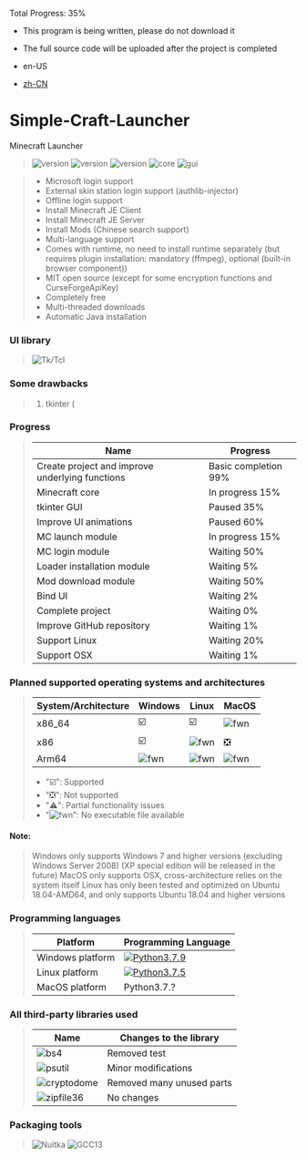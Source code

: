 Total Progress: 35%

- This program is being written, please do not download it
- The full source code will be uploaded after the project is completed

- en-US
- [zh-CN](https://github.com/mc-124/Simple-Craft-Launcher/blob/main/README.md)
# Simple-Craft-Launcher

Minecraft Launcher

> ![version](https://img.shields.io/badge/release-None-green)
> ![version](https://img.shields.io/badge/snapshot-None-yellow)
> ![version](https://img.shields.io/badge/dev-0.0.1-red)
> ![core](https://img.shields.io/badge/Core-0.0.1-green)
> ![gui](https://img.shields.io/badge/GUI-0.0.1-green)

> * Microsoft login support
> * External skin station login support (authlib-injector)
> * Offline login support
> * Install Minecraft JE Client
> * Install Minecraft JE Server
> * Install Mods (Chinese search support)
> * Multi-language support
> * Comes with runtime, no need to install runtime separately (but requires plugin installation: mandatory (ffmpeg), optional (built-in browser component))
> * MIT open source (except for some encryption functions and CurseForgeApiKey)
> * Completely free
> * Multi-threaded downloads
> * Automatic Java installation

### UI library
> ![Tk/Tcl](https://img.shields.io/badge/Tk%20Tcl-8.6-red)

### Some drawbacks
> 1. tkinter (


### Progress
> | Name | Progress |
> | - | - |
> | Create project and improve underlying functions | Basic completion 99% |
> | Minecraft core | In progress 15% |
> | tkinter GUI | Paused 35% |
> | Improve UI animations | Paused 60% |
> | MC launch module | In progress 15% |
> | MC login module | Waiting 50% |
> | Loader installation module | Waiting 5% |
> | Mod download module | Waiting 50% |
> | Bind UI | Waiting 2% |
> | Complete project | Waiting 0% |
> | Improve GitHub repository | Waiting 1% |
> | Support Linux | Waiting 20% |
> | Support OSX | Waiting 1% |

### Planned supported operating systems and architectures
> | System/Architecture | Windows | Linux | MacOS |
> | - | - | - | - |
> | x86_64 | ☑️ | ☑️ | ![fwn](https://d.kstore.space/download/4904/SCL/website/fwn.png) |
> | x86 | ☑️ | ![fwn](https://d.kstore.space/download/4904/SCL/website/fwn.png) | ❎ |
> | Arm64 | ![fwn](https://d.kstore.space/download/4904/SCL/website/fwn.png) | ![fwn](https://d.kstore.space/download/4904/SCL/website/fwn.png) | ![fwn](https://d.kstore.space/download/4904/SCL/website/fwn.png) |
> - "☑️": Supported
> - "❎": Not supported
> - "⚠️": Partial functionality issues
> - "![fwn](https://d.kstore.space/download/4904/SCL/website/fwn.png)": No executable file available

#### Note:
> Windows only supports Windows 7 and higher versions (excluding Windows Server 2008) (XP special edition will be released in the future)
> MacOS only supports OSX, cross-architecture relies on the system itself
> Linux has only been tested and optimized on Ubuntu 18.04-AMD64, and only supports Ubuntu 18.04 and higher versions

### Programming languages
> | Platform | Programming Language |
> | - | - |
> | Windows platform | <a href="https://www.python.org/downloads/release/python-379/"><img src="https://img.shields.io/badge/Python_3.7.9_win32_x86-3d7aab?style=for-the-badge&logo=python&> logoColor=ffffff" alt="Python3.7.9"></a> |
> | Linux platform | <a href="https://www.python.org/downloads/release/python-375/"><img src="https://img.shields.io/badge/Python_3.7.5_linux_x64-3d7aab?style=for-the-badge&logo=python&logoColor=ffffff" alt="Python3.7.5"></a> |
> | MacOS platform | <a>Python3.7.?</a> |

### All third-party libraries used
> | Name | Changes to the library |
> | - | - |
> | ![bs4](https://img.shields.io/badge/BeautifulSoup4-4.12.2-green) | Removed test |
> | ![psutil](https://img.shields.io/badge/Psutil-5.9.5-green) | Minor modifications |
> | ![cryptodome](https://img.shields.io/badge/PyCryptoDome-3.19.0-green) | Removed many unused parts |
> | ![zipfile36](https://img.shields.io/badge/Zipfile36-0.1.3-green) | No changes |

### Packaging tools
> ![Nuitka](https://img.shields.io/badge/Nuitka-2.0-green)
> ![GCC13](http://img.shields.io/badge/GCC_x86-13.2.0-green)
